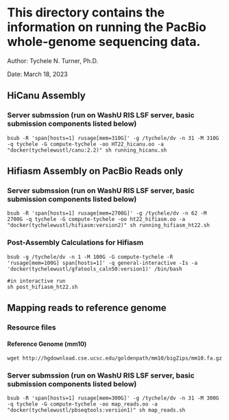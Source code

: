 # This directory contains the information on running the PacBio whole-genome sequencing data.

Author: Tychele N. Turner, Ph.D.

Date: March 18, 2023

## HiCanu Assembly
### Server submssion (run on WashU RIS LSF server, basic submission components listed below)
```
bsub -R 'span[hosts=1] rusage[mem=310G]' -g /tychele/dv -n 31 -M 310G -q tychele -G compute-tychele -oo HT22_hicanu.oo -a "docker(tychelewustl/canu:2.2)" sh running_hicanu.sh
```

## Hifiasm Assembly on PacBio Reads only

### Server submssion (run on WashU RIS LSF server, basic submission components listed below)
```
bsub -R 'span[hosts=1] rusage[mem=2700G]' -g /tychele/dv -n 62 -M 2700G -q tychele -G compute-tychele -oo ht22_hifiasm.oo -a "docker(tychelewustl/hifiasm:version2)" sh running_hifiasm_ht22.sh
```

### Post-Assembly Calculations for Hifiasm
```
bsub -g /tychele/dv -n 1 -M 100G -G compute-tychele -R 'rusage[mem=100G] span[hosts=1]' -q general-interactive -Is -a 'docker(tychelewustl/gfatools_caln50:version1)' /bin/bash

#in interactive run
sh post_hifiasm_ht22.sh
```

## Mapping reads to reference genome
### Resource files

#### Reference Genome (mm10)
```
wget http://hgdownload.cse.ucsc.edu/goldenpath/mm10/bigZips/mm10.fa.gz
```

### Server submssion (run on WashU RIS LSF server, basic submission components listed below)
```
bsub -R 'span[hosts=1] rusage[mem=300G]' -g /tychele/dv -n 31 -M 300G -q tychele -G compute-tychele -oo map_reads.oo -a "docker(tychelewustl/pbseqtools:version1)" sh map_reads.sh
```



